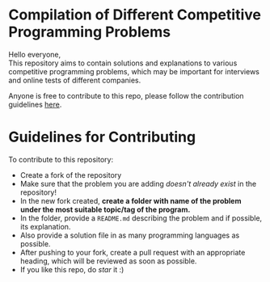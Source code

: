 # Compilation of Different Competitive Programming Problems

Hello everyone,  
This repository aims to contain solutions and explanations to various competitive programming problems, which may be important for interviews and online tests of different companies.

Anyone is free to contribute to this repo, please follow the contribution guidelines [here](https://github.com/skully-coder/competitiveprogramming/blob/main/CONTRIBUTING.md).

# Guidelines for Contributing

To contribute to this repository: 
- Create a fork of the repository
- Make sure that the problem you are adding *doesn't already exist* in the repository!
- In the new fork created, **create a folder with name of the problem under the most suitable topic/tag of the program.**
- In the folder, provide a `README.md` describing the problem and if possible, its explanation.
- Also provide a solution file in as many programming languages as possible.
- After pushing to your fork, create a pull request with an appropriate heading, which will be reviewed as soon as possible.
- If you like this repo, do *star* it :)
